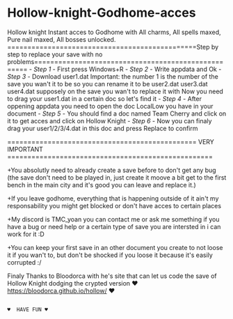 # Hollow-knight-Godhome-acces
Hollow knight Instant acces to Godhome with All charms, All spells maxed, Pure nail maxed, All bosses unlocked.
===============================================Step by step to replace your save with no problems====================================================
                                           -                       *Step 1*                         -
First press Windows+R 
                                           -                       *Step 2*                         -
Write appdata and Ok
                                           -                       *Step 3*                         -
Download user1.dat 
Important: the number 1 is the number of the save you wan't it to be so you can rename it to be user2.dat user3.dat user4.dat supposely on the save
you wan't to replace it with
Now you need to drag your user1.dat in a certain doc so let's find it
                                           -                       *Step 4*                         -
After oppening appdata you need to open the doc LocalLow you have in your document
                                           -                       *Step 5*                         -
You should find a doc named Team Cherry and click on it to get acces and click on Hollow Knight 
                                           -                       *Step 6*                         -
Now you can finaly drag your user1/2/3/4.dat in this doc and press Replace to confirm

===============================================                   VERY IMPORTANT                   ===================================================

+You absolutly need to already create a save before to don't get any bug (the save don't need to be played in, just create it moove a bit get to 
the first bench in the main city and it's good you can leave and replace it.)

+If you leave godhome, everything that is happening outside of it ain't my responsability you might get blocked or don't have acces to certain places

+My discord is TMC_yoan you can contact me or ask me something if you have a bug or need help or a certain type of save you are intersted in i can 
work for it :D

+You can keep your first save in an other document you create to not loose it if you wan't to, but don't be shocked if you loose it because it's 
easily corrupted :/


Finaly Thanks to Bloodorca with he's site that can let us code the save of Hollow Knight dodging the crypted version
                                                           ♥ https://bloodorca.github.io/hollow/ ♥

                                                                          ♥  HAVE FUN ♥
